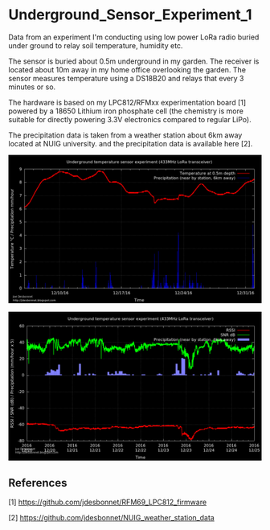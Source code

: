 # Underground_Sensor_Experiment_1

Data from an experiment I'm conducting using low power LoRa radio buried under ground to relay soil temperature, humidity etc.

The sensor is buried about 0.5m underground in my garden. The receiver is located about 10m away in my home office overlooking the garden. The sensor measures temperature using a DS18B20 and relays that every 3 minutes or so.

The hardware is based on my LPC812/RFMxx experimentation board [1] powered by a 18650 Lithium iron phosphate cell (the chemistry is more suitable for directly powering 3.3V electronics compared to regular LiPo).

The precipitation data is taken from a weather station about 6km away located at NUIG university.
and the precipitation data is available here [2].

![temperature and precipitation chart](./charts/temperature-precipitation.png)

![radio RSSI, SNR, precipitation chart](./charts/radio-rssi-snr.png)

## References

[1] https://github.com/jdesbonnet/RFM69_LPC812_firmware

[2] https://github.com/jdesbonnet/NUIG_weather_station_data

